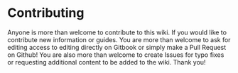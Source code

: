 # Contributing

Anyone is more than welcome to contribute to this wiki. If you would like to contribute new information or guides. You are more than welcome to ask for editing access to editing directly on Gitbook or simply make a Pull Request on Github! You are also more than welcome to create Issues for typo fixes or requesting additional content to be added to the wiki. Thank you!
